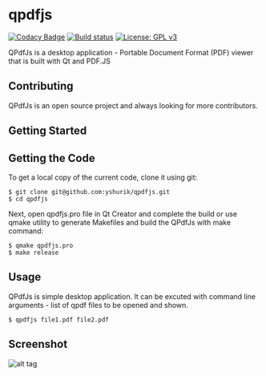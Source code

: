 # qpdfjs

[![Codacy Badge](https://api.codacy.com/project/badge/Grade/33cc7b95a9d24c0ca110d1c27cfd4e75)](https://www.codacy.com/app/yshurik/qpdfjs?utm_source=github.com&utm_medium=referral&utm_content=yshurik/qpdfjs&utm_campaign=badger)
[![Build status](https://ci.appveyor.com/api/projects/status/01rkfwc8sg29reds?svg=true)](https://ci.appveyor.com/project/yshurik/qpdfjs)
[![License: GPL v3](https://img.shields.io/badge/License-GPL%20v3-blue.svg)](http://www.gnu.org/licenses/gpl-3.0)

QPdfJs is a desktop application - Portable Document Format (PDF) viewer that is built with Qt and PDF.JS

## Contributing

QPdfJs is an open source project and always looking for more contributors.

## Getting Started

## Getting the Code

To get a local copy of the current code, clone it using git:

    $ git clone git@github.com:yshurik/qpdfjs.git
    $ cd qpdfjs
    
Next, open qpdfjs.pro file in Qt Creator and complete the build or use qmake utility
to generate Makefiles and build the QPdfJs with make command:

    $ qmake qpdfjs.pro
    $ make release
    
## Usage 

QPdfJs is simple desktop application. It can be excuted with command line arguments - list of qpdf files to be opened and shown.

    $ qpdfjs file1.pdf file2.pdf

## Screenshot 

![alt tag](https://github.com/yshurik/qpdfjs/raw/master/qpdfjs_screen1.png)
